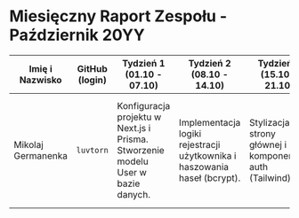 # Miesięczny Raport Zespołu - Październik 20YY

| Imię i Nazwisko           | GitHub (login)   | Tydzień 1 (01.10 - 07.10)  | Tydzień 2 (08.10 - 14.10) | Tydzień 3 (15.10 - 21.10) | Tydzień 4 (22.10 - 28.10) | Tydzień 5 (29.10 - 31.10) |
|---------------------------|------------------|-----------------------------|---------------------------|---------------------------|---------------------------|---------------------------|
| Mikolaj Germanenka        | `luvtorn`    |  Konfiguracja projektu w Next.js i Prisma. Stworzenie modelu User w bazie danych.                           | Implementacja logiki rejestracji użytkownika i haszowania haseł (bcrypt).                          | Stylizacja strony głównej i komponentów auth (Tailwind).                          | Wdrożenie aplikacji na Vercel, testowanie API i poprawki po błędach HTTP 405/400.                          | Uzupełnienie dokumentacji i zrzutów ekranu                          |
